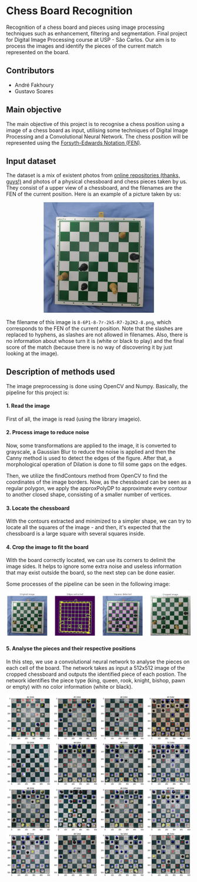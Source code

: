 # Chess Board Recognition

Recognition of a chess board and pieces using image processing techniques such as enhancement, filtering and segmentation. Final project for Digital Image Processing course at USP - São Carlos. Our aim is to process the images and identify the pieces of the current match represented on the board.

## Contributors

- André Fakhoury
- Gustavo Soares

## Main objective

The main objective of this project is to recognise a chess position using a image of a chess board as input, utilising some techniques of Digital Image Processing and a Convolutional Neural Network. The chess position will be represented using the [Forsyth-Edwards Notation (FEN)](https://en.wikipedia.org/wiki/Forsyth%E2%80%93Edwards_Notation).

## Input dataset

The dataset is a mix of existent photos from [online repositories (thanks, guys!)](https://github.com/samryan18/chess-dataset) and photos of a physical chessboard and chess pieces taken by us. They consist of a upper view of a chessboard, and the filenames are the FEN of the current position. Here is an example of a picture taken by us:

<center>
<img src="data/my-data/8-6P1-8-7r-2k5-R7-2p2K2-8.png" width="300px" alt="Chess-board example">
</center>

The filename of this image is `8-6P1-8-7r-2k5-R7-2p2K2-8.png`, which corresponds to the FEN of the current position. Note that the slashes are replaced to hyphens, as slashes are not allowed in filenames. Also, there is no information about whose turn it is (white or black to play) and the final score of the match (because there is no way of discovering it by just looking at the image).

## Description of methods used

The image preprocessing is done using OpenCV and Numpy. Basically, the pipeline for this project is:

#### 1. Read the image
First of all, the image is read (using the library imageio).

#### 2. Process image to reduce noise
Now, some transformations are applied to the image, it is converted to grayscale, a Gaussian Blur to reduce the noise is applied and then the Canny method is used to detect the edges of the figure. After that, a morphological operation of Dilation is done to fill some gaps on the edges.

Then, we utilize the findContours method from OpenCV to find the coordinates of the image borders. Now, as the chessboard can be seen as a regular polygon, we apply the approxPolyDP to approximate every contour to another closed shape, consisting of a smaller number of vertices.

#### 3. Locate the chessboard
With the contours extracted and minimized to a simpler shape, we can try to locate all the squares of the image - and then, it's expected that the chessboard is a  large square with several squares inside.

#### 4. Crop the image to fit the board
With the board correctly located, we can use its corners to delimit the image sides. It helps to ignore some extra noise and useless information that may exist outside the board, so the next step can be done easier.

Some processes of the pipeline can be seen in the following image:

![Example](data/extra/example.png)

#### 5. Analyse the pieces and their respective positions
In this step, we use a convolutional neural network to analyse the pieces on each cell of the board. The network takes as input a 512x512 image of the cropped chessboard and outputs the identified piece of each postion. The network identifies the piece type (king, queen, rook, knight, bishop, pawn or empty) with no color information (white or black).

![Result](result.png)
